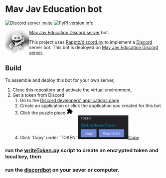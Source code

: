 Mav Jav Education bot
==========

<a href="https://discord.gg/KzzTBbr" alt="Discord server invite">![Discord server invite](https://discordapp.com/api/guilds/336642139381301249/embed.png)</a>
<a href="https://pypi.python.org/pypi/discord.py"><object data="https://img.shields.io/pypi/v/discord.py.svg" type="image/svg+xml" alt="PyPI version info" height="20vh" align="initial"><img src="https://img.shields.io/pypi/v/discord.py.svg" alt="PyPI version info" height="20vh" align="initial"></object></a>
   
[Mav Jav Education Discord server](https://discord.gg/KzzTBbr) bot. <img src="robot.png" alt="🤖" height="77vw" align="left">

This project uses [Rapptz/discord.py](https://github.com/Rapptz/discord.py) to implement a [Discord](HTTPS://discord.gg) server bot. This bot is deployed on [Mav Jav Education Discord server](https://discord.gg/KzzTBbr). 

## Build 

To assemble and deploy this bot for your own server, 

1. Clone this repository and activate the virtual environment,
2. Get a token from Discord
   1. Go to the [Discord developers' applications page](https://discord.com/developers/applications/)
   2. Create an application or click the application you created for this bot
   3. Click the puzzle piece <object data="https://raw.githubusercontent.com/mavaddat-javid-education/discordpy/master/bot.svg" type="image/svg+xml" alt="'Bot' tab on Discord developer's application" height="20vh" align="initial"><img src="/bot.svg" alt="Bot' tab on Discord developer's application" height="20vh" align="initial"></object></a>
   4. Click 'Copy' under 'TOKEN' <a href="tokenDiscord.png"><img src="tokenDiscord.png" alt="Copy the token from this menu" height="77vw" align="initial">Copy</a>

### run the [writeToken.py](writeToken.py) script to create an encrypted token and local key, then

### run the [discordbot](discordbot.py) on your sever or computer.
